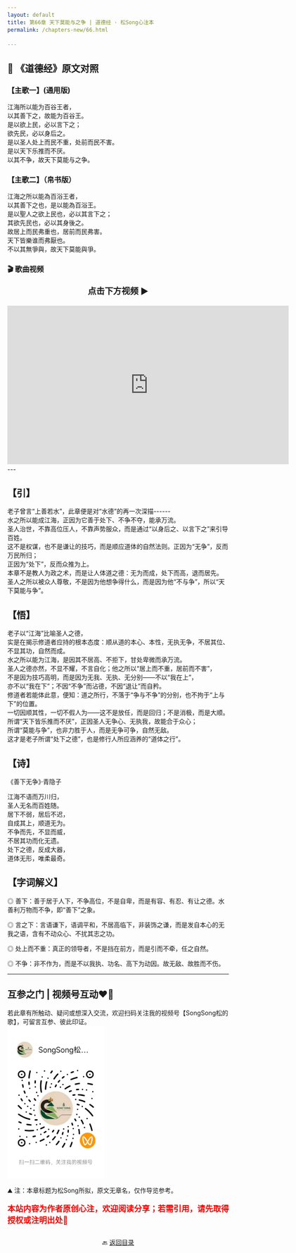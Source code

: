 ```yaml
---
layout: default
title: 第66章 天下莫能与之争 | 道德经 · 松Song心注本
permalink: /chapters-new/66.html

---
```


## 📜 《道德经》原文对照
### 【主歌一】(通用版) 
江海所以能为百谷王者，<br>
以其善下之，故能为百谷王。<br>
是以欲上民，必以言下之；<br>
欲先民，必以身后之。<br>
是以圣人处上而民不重，处前而民不害。<br>
是以天下乐推而不厌。<br>
以其不争，故天下莫能与之争。<br>

### 【主歌二】（帛书版）
江海之所以能為百浴王者，<br>
以其善下之也，是以能為百浴王。<br>
是以聖人之欲上民也，必以其言下之；<br>
其欲先民也，必以其身後之。<br>
故居上而民弗重也，居前而民弗害。<br>
天下皆樂谁而弗厭也。<br>
不以其無爭與，故天下莫能與爭。<br>

### 🎬 歌曲视频
<p style="text-align:center; font-size:1.2rem; font-weight:bold;">
  点击下方视频 ▶️
</p>

<iframe
  src="https://streamable.com/e/dqbpo5"
  width="640"
  height="360"
  frameborder="0"
  allowfullscreen
  loading="lazy">
</iframe>
---

## 【引】
老子曾言“上善若水”，此章便是对“水德”的再一次深描------<br>
水之所以能成江海，正因为它善于处下、不争不夺，能承万流。<br>
圣人治世，不靠高位压人，不靠声势服众，而是通过“以身后之、以言下之”来引导百姓。<br>
这不是权谋，也不是谦让的技巧，而是顺应道体的自然法则。正因为“无争”，反而万民所归；<br>
正因为“处下”，反而众推为上。<br>
本章不是教人为政之术，而是让人体道之德：无为而成，处下而高，退而居先。<br>
圣人之所以被众人尊敬，不是因为他想争得什么，而是因为他“不与争”，所以“天下莫能与争”。<br>

## 【悟】
老子以“江海”比喻圣人之德，<br>
实是在揭示修道者应持的根本态度：顺从道的本心、本性，无执无争，不居其位、不显其功，自然而成。<br>
水之所以能为江海，是因其不居高、不拒下，甘处卑微而承万流。<br>
圣人之德亦然，不显不耀，不言自化；他之所以“居上而不重，居前而不害”，<br>
不是因为技巧高明，而是因为无我、无执、无分别——不以“我在上”，<br>
亦不以“我在下”；不因“不争”而沾德，不因“退让”而自矜。<br>
修道者若能体此意，便知：道之所行，不落于“争与不争”的分别，也不拘于“上与下”的位置。<br>
一切因顺其性，一切不假人为——这不是放任，而是回归；不是消极，而是大顺。<br>
所谓“天下皆乐推而不厌”，正因圣人无争心、无执我，故能合于众心；<br>
所谓“莫能与争”，也非力胜于人，而是无争可争，自然无敌。<br>
这才是老子所谓“处下之德”，也是修行人所应涵养的“道体之行”。<br>

## 【诗】
《善下无争》·青隐子<br>

江海不语而万川归，<br>
圣人无名而百姓随。<br>
居下不弱，居后不迟，<br>
自成其上，顺道无为。<br>
不争而先，不显而威，<br>
不居其功而化无遗。<br>
处下之德，反成大器，<br>
道体无形，唯柔最奇。<br>

## 【字词解义】

◎ 善下：善于居于人下，不争高位，不是自卑，而是有容、有忍、有让之德。水善利万物而不争，即“善下”之象。<br>

◎ 言之下：言语谦下，语调平和，不居高临下，非装饰之谦，而是发自本心的无我之语，含有不动众心、不扰其志之功。<br>

◎ 处上而不重：真正的领导者，不是挡在前方，而是引而不牵，任之自然。<br>

◎ 不争：非不作为，而是不以我执、功名、高下为动因。故无敌、故胜而不伤。<br>

---
##  互参之门 | 视频号互动❤️🤝

若此章有所触动、疑问或想深入交流，欢迎扫码关注我的视频号【SongSong松的歌】，可留言互参、彼此印证。<br>
<img src="../img/qrcode_songsong.jpg" alt="扫码进入视频号" width="220">

⛰️ 注：本章标题为松Song所拟，原文无章名，仅作导览参考。<br>
<p style="color:red; font-size:18px; font-weight:bold;">
本站内容为作者原创心注，欢迎阅读分享；若需引用，请先取得授权或注明出处🙏
</p>

<p style="text-align:center; margin-top:2em;">
  🔙 <a href="{{ '/' | relative_url }}#catalog">返回目录</a>
</p>


&nbsp;&nbsp;&nbsp;&nbsp;
